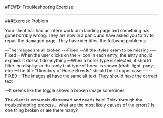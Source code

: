 #FEWD: Troubleshooting Exercise


---


###Exercise Problem 

Your client has had an intern work on a landing page and something has gone horribly wrong.  They are now in a panic 
and have asked you to try to repair the damaged page.  They have identified the followng problems:

--The images are all broken
---Fixed
--All the styles seem to be missing
---Fixed
--When the user clicks on the + icon in each entry, the entry should expand.  It doesn't do anything
--When a horse type is selected, it should filter the display so that only that type of horse is shown (draft, light, pony, etc)
--The title "Directory of Horse Breeds" should be all upper case
-----FIXED
--The images all have the same alt text. They should have the correct text

--It seems like the toggle shows a broken image sometimes

The client is extremely distressed and needs help! Think through the troubleshooting process... what are the most likely causes of the errors?  Is one thing broken or are there many?